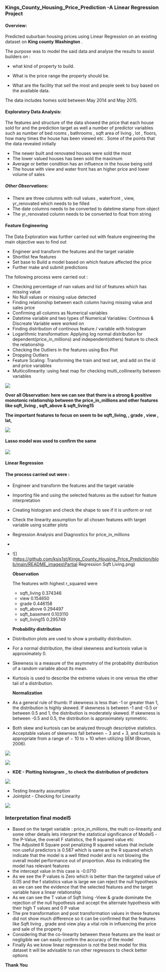 ### Kings_County_Housing_Price_Prediction -A Linear Regression Project

#### Overview:

Predicted suburban housing prices using Linear Regression on an  existing dataset on **King county Washington** .

The purpose was to model the said data and analyse the results to assist builders on :

- what kind of property to build. 

- What is the price range the property should be.

- What are the facility that sell the most and people seek to buy based on the available data.

The data includes homes sold between May 2014 and May 2015. 

#### Exploratory Data Analysis:

The features and structure of the data showed the price that each house sold for and the prediction target as well a number of predictor variables such as number of bed rooms , bathrooms , sqft area of living , lot , floors, how many times the house has been viewed etc . Some of the points that the data revealed initially 

- The newer built and renovated houses were sold the most
- The lower valued houses has been sold the maximum
- Average or better condition has an influence in the house being sold
- The house with view and water front has an higher price and lower volume of sales

##### Other Observations:

- There are three columns with null values , waterfront , view, yr_renovated which needs to be filled
- The date columns needs to be converted to datetime stamp from object
- The yr_renovated column needs to be converted to float from string

#### Feature Engineering

The Data Exploration was further carried out with feature engineering the main objective was to find out 

- Engineer and transform the features and the target variable
- Shortlist few features
- Set base to Build a model based on which feature affected the price 
- Further make and submit predictions

The following process were carried out :

- Checking percentage of nan values and list of features which has missing value
- No Null values or missing value detected
- Finding relationship between each column having missing value and sales price
- Confirming all columns as Numerical variables
- Datetime variable and two types of Numerical Variables: Continous & Discreate Variable were worked on
- Finding distribution of continous feature / variable with histogram
- Logarithmic transformation: Applying log normal distribution for dependent(price_in_millions) and independent(others) feature to check the relationship 
- Checking the Outliers in the features using Box Plot
- Dropping Outliers
- Feature Scaling: Transforming the train and test set, and add on the id and price variables
- Multicollinearity :using heat map for checking multi_collinearity between variables

![](README_Images/Col_Rel.png)

**Over all Observation: here we can see that there is a strong & positive monotonic relationship between the price_in_millions and other features like sqft_living , sqft_above & sqft_living15**

**The important features to focus on seem to be sqft_living, , grade , view , lat,** 

![](README_Images/Lasso_Select1.png)

#### Lasso model was used to confirm the same

![](https://github.com/ksis1st/Kings_County_Housing_Price_Prediction/blob/main/README_images\Lasso_Select-1604680131206.png)



#### Linear Regression

#### The process carried out were : 

- Engineer and transform the features and the target variable

- Importing file and using the selected features as the subset for feature interpretation

- Creating histogram and check the shape to see if it is uniform or not

- Check the linearity assumption for all chosen features with target variable using scatter plots 

- Regression Analysis and Diagnostics for price_in_millions

- 

- ![](https://github.com/ksis1st/Kings_County_Housing_Price_Prediction/blob/main/README_images\Partial Regression Sqft Living.png)

  **Observation**

  The features with highest r_squared were

  - sqft_living 0.374346
  - view 0.154650
  - grade 0.446158
  - sqft_above 0.294497
  - sqft_basement 0.103110
  - sqft_living15 0.295749

  **Probability distribution**

- Distribution plots are used to show a probality distribution.

- For a normal distribution, the ideal skewness and kurtosis value is approximately 0.

- Skewness is a measure of the asymmetry of the probability distribution of a random variable about its mean.

- Kurtosis is used to describe the extreme values in one versus the other tail of a distribution.

  **Normalization**

- As a general rule of thumb: If skewness is less than -1 or greater than 1, the distribution is highly skewed. If skewness is between -1 and -0.5 or between 0.5 and 1, the distribution is moderately skewed. If skewness is between -0.5 and 0.5, the distribution is approximately symmetric.

- Both skew and kurtosis can be analyzed through descriptive statistics. Acceptable values of skewness fall between − 3 and + 3, and kurtosis is appropriate from a range of − 10 to + 10 when utilizing SEM (Brown, 2006).

![](https://github.com/ksis1st/Kings_County_Housing_Price_Prediction/blob/main/README_images\n.png)

![](https://github.com/ksis1st/Kings_County_Housing_Price_Prediction/blob/main/README_imges\Normalisation.png)

- **KDE - Plotting histogram _ to check the distribution of predictors**

![](https://github.com/ksis1st/Kings_County_Housing_Price_Prediction/blob/main/README_images\KDE.png)

- Testing linearity assumption
- Jointplot - Checking for Linearity 

![](https://github.com/ksis1st/Kings_County_Housing_Price_Prediction/blob/main/README_images\JointPlot.png)



### Interpretation final model5

- Based on the target variable : price_in_millions, the multi co-linearity and some other details lets interpret the statistical significance of Model5 - the P-Value, the overall F statistics, the R squared value etc
- The Adjusted R Square post penalizing R squared values that include non useful predictors is 0.587 which is same as the R squared which indicate that the model is a well fitted model and is not blowing the overall model performance out of proportion. Also its indicating the model has relevant features
- the intercept value in this case is -0.0710
- As we see the P values is Zero which is better than the targeted value of 0.05 and the f statistics value is large we can reject the null hypothesis as we can see the evidence that the selected features and the target variable have a linear relationship
- As we can see the T value of Sqft living -View & grade dominate the rejection of the null hypothesis and accept the alternate hypothesis with their high T values and 0 P value
- The pre transformation and post transformation values in these features did not show much difference so it can be confirmed that the features like Sqft living , grade and view play a vital role in influencing the price and sale of the property
- Considering that the co-linearity between these features are the least or negligible we can easily confirm the accuracy of the model
- Finally As we know linear regression is not the best model for this dataset it will be advisable to run other regressors to check better options



**Thank You**
